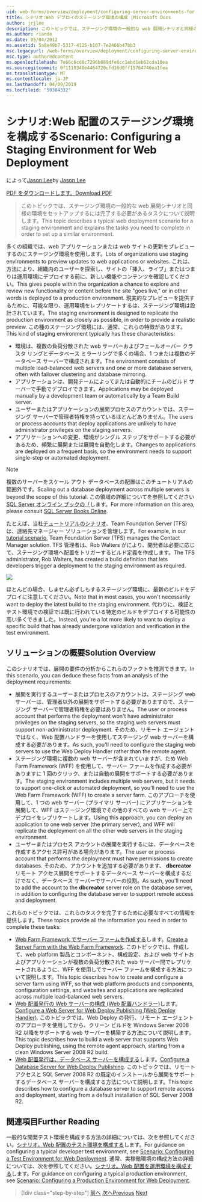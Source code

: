 ```yaml
---
uid: web-forms/overview/deployment/configuring-server-environments-for-web-deployment/scenario-configuring-a-staging-environment-for-web-deployment
title: シナリオ:Web デプロイのステージング環境の構成 |Microsoft Docs
author: jrjlee
description: このトピックでは、ステージング環境の一般的な web 展開シナリオと同様の環境変数を設定するには完了する必要があるタスクについて説明します.
ms.author: riande
ms.date: 05/04/2012
ms.assetid: 5a8e49b7-5317-4125-b107-7e2466b47bb3
msc.legacyurl: /web-forms/overview/deployment/configuring-server-environments-for-web-deployment/scenario-configuring-a-staging-environment-for-web-deployment
msc.type: authoredcontent
ms.openlocfilehash: 7e66c6cd8c7296b889dfe6cc1ebd1eb62cda10ea
ms.sourcegitcommit: 0f1119340e4464720cfd16d0ff15764746ea1fea
ms.translationtype: MT
ms.contentlocale: ja-JP
ms.lasthandoff: 04/09/2019
ms.locfileid: "59384332"
---
```

# <a name="scenario-configuring-a-staging-environment-for-web-deployment"></a><span data-ttu-id="0e969-103">シナリオ:Web 配置のステージング環境を構成する</span><span class="sxs-lookup"><span data-stu-id="0e969-103">Scenario: Configuring a Staging Environment for Web Deployment</span></span>

<span data-ttu-id="0e969-104">によって[Jason Lee](https://github.com/jrjlee)</span><span class="sxs-lookup"><span data-stu-id="0e969-104">by [Jason Lee](https://github.com/jrjlee)</span></span>

[<span data-ttu-id="0e969-105">PDF をダウンロードします。</span><span class="sxs-lookup"><span data-stu-id="0e969-105">Download PDF</span></span>](https://msdnshared.blob.core.windows.net/media/MSDNBlogsFS/prod.evol.blogs.msdn.com/CommunityServer.Blogs.Components.WeblogFiles/00/00/00/63/56/8130.DeployingWebAppsInEnterpriseScenarios.pdf)

> <span data-ttu-id="0e969-106">このトピックでは、ステージング環境の一般的な web 展開シナリオと同様の環境をセットアップするには完了する必要があるタスクについて説明します。</span><span class="sxs-lookup"><span data-stu-id="0e969-106">This topic describes a typical web deployment scenario for a staging environment and explains the tasks you need to complete in order to set up a similar environment.</span></span>


<span data-ttu-id="0e969-107">多くの組織では、web アプリケーションまたは web サイトの更新をプレビューするのにステージング環境を使用します。</span><span class="sxs-lookup"><span data-stu-id="0e969-107">Lots of organizations use staging environments to preview updates to web applications or websites.</span></span> <span data-ttu-id="0e969-108">これは、方法により、組織内のユーザーを探索し、サイトの「挿入、ライブ」またはつまりは運用環境にデプロイする前に、新しい機能やコンテンツを確認してください。</span><span class="sxs-lookup"><span data-stu-id="0e969-108">This gives people within the organization a chance to explore and review new functionality or content before the site "goes live," or in other words is deployed to a production environment.</span></span> <span data-ttu-id="0e969-109">現実的なプレビューを提供するために、可能な限り、運用環境をレプリケートするは、ステージング環境は設計されています。</span><span class="sxs-lookup"><span data-stu-id="0e969-109">The staging environment is designed to replicate the production environment as closely as possible, in order to provide a realistic preview.</span></span> <span data-ttu-id="0e969-110">この種のステージング環境には、通常、これらの特徴があります。</span><span class="sxs-lookup"><span data-stu-id="0e969-110">This kind of staging environment typically has these characteristics:</span></span>

- <span data-ttu-id="0e969-111">環境は、複数の負荷分散された web サーバーおよびフェールオーバー クラスタ リングとデータベース ミラーリングで多くの場合、1 つまたは複数のデータベース サーバーで構成されます。</span><span class="sxs-lookup"><span data-stu-id="0e969-111">The environment consists of multiple load-balanced web servers and one or more database servers, often with failover clustering and database mirroring.</span></span>
- <span data-ttu-id="0e969-112">アプリケーションは、開発チームによってまたは自動的にチームのビルド サーバーで手動でデプロイできます。</span><span class="sxs-lookup"><span data-stu-id="0e969-112">Applications may be deployed manually by a development team or automatically by a Team Build server.</span></span>
- <span data-ttu-id="0e969-113">ユーザーまたはアプリケーションの展開プロセスのアカウントでは、ステージング サーバーで管理者特権を持っているほとんどありません。</span><span class="sxs-lookup"><span data-stu-id="0e969-113">The users or process accounts that deploy applications are unlikely to have administrator privileges on the staging servers.</span></span>
- <span data-ttu-id="0e969-114">アプリケーションへの変更、環境がシングル ステップをサポートする必要があるため、頻繁に展開または展開を自動化します。</span><span class="sxs-lookup"><span data-stu-id="0e969-114">Changes to applications are deployed on a frequent basis, so the environment needs to support single-step or automated deployment.</span></span>

> [!NOTE]
> <span data-ttu-id="0e969-115">複数のサーバーをスケール アウト データベースの配置はこのチュートリアルの範囲外です。</span><span class="sxs-lookup"><span data-stu-id="0e969-115">Scaling out a database deployment across multiple servers is beyond the scope of this tutorial.</span></span> <span data-ttu-id="0e969-116">この領域の詳細についてを参照してください[SQL Server オンライン ブックの「](https://technet.microsoft.com/library/ms130214.aspx)します。</span><span class="sxs-lookup"><span data-stu-id="0e969-116">For more information on this area, please consult [SQL Server Books Online](https://technet.microsoft.com/library/ms130214.aspx).</span></span>


<span data-ttu-id="0e969-117">たとえば、当社[チュートリアルのシナリオ](../deploying-web-applications-in-enterprise-scenarios/enterprise-web-deployment-scenario-overview.md)、Team Foundation Server (TFS) は、連絡先マネージャー ソリューションを管理します。</span><span class="sxs-lookup"><span data-stu-id="0e969-117">For example, in our [tutorial scenario](../deploying-web-applications-in-enterprise-scenarios/enterprise-web-deployment-scenario-overview.md), Team Foundation Server (TFS) manages the Contact Manager solution.</span></span> <span data-ttu-id="0e969-118">TFS 管理者は、Rob Walters がにより、開発者は必要に応じて、ステージング環境へ配置をトリガーするビルド定義を作成します。</span><span class="sxs-lookup"><span data-stu-id="0e969-118">The TFS administrator, Rob Walters, has created a build definition that lets developers trigger a deployment to the staging environment as required.</span></span>

![](scenario-configuring-a-staging-environment-for-web-deployment/_static/image1.png)

<span data-ttu-id="0e969-119">ほとんどの場合、しません必ずしもするステージング環境に、最新のビルドをデプロイに注意してください。</span><span class="sxs-lookup"><span data-stu-id="0e969-119">Note that in most cases, you won't necessarily want to deploy the latest build to the staging environment.</span></span> <span data-ttu-id="0e969-120">代わりに、検証とテスト環境での検証では既に行われている特定のビルドをデプロイする可能性の高い多くできました。</span><span class="sxs-lookup"><span data-stu-id="0e969-120">Instead, you're a lot more likely to want to deploy a specific build that has already undergone validation and verification in the test environment.</span></span>

## <a name="solution-overview"></a><span data-ttu-id="0e969-121">ソリューションの概要</span><span class="sxs-lookup"><span data-stu-id="0e969-121">Solution Overview</span></span>

<span data-ttu-id="0e969-122">このシナリオでは、展開の要件の分析からこれらのファクトを推測できます。</span><span class="sxs-lookup"><span data-stu-id="0e969-122">In this scenario, you can deduce these facts from an analysis of the deployment requirements:</span></span>

- <span data-ttu-id="0e969-123">展開を実行するユーザーまたはプロセスのアカウントは、ステージング web サーバーは、管理者以外の展開をサポートする必要がありますので、ステージング サーバーで管理者特権を必要はありません。</span><span class="sxs-lookup"><span data-stu-id="0e969-123">The user or process account that performs the deployment won't have administrator privileges on the staging servers, so the staging web servers must support non-administrator deployment.</span></span> <span data-ttu-id="0e969-124">そのため、リモート エージェントではなく、Web 配置ハンドラーを使用してステージング web サーバーを構成する必要があります。</span><span class="sxs-lookup"><span data-stu-id="0e969-124">As such, you'll need to configure the staging web servers to use the Web Deploy Handler rather than the remote agent.</span></span>
- <span data-ttu-id="0e969-125">ステージング環境に複数の web サーバーが含まれていますが、ため Web Farm Framework (WFF) を使用して、サーバー ファームを作成する必要がありますに 1 回のクリック、または自動の展開をサポートする必要があります。</span><span class="sxs-lookup"><span data-stu-id="0e969-125">The staging environment includes multiple web servers, but it needs to support one-click or automated deployment, so you'll need to use the Web Farm Framework (WFF) to create a server farm.</span></span> <span data-ttu-id="0e969-126">このアプローチを使用して、1 つの web サーバー (プライマリ サーバー) にアプリケーションを展開して、WFF はステージング環境でその他のすべての web サーバー上でデプロイをレプリケートします。</span><span class="sxs-lookup"><span data-stu-id="0e969-126">Using this approach, you can deploy an application to one web server (the primary server), and WFF will replicate the deployment on all the other web servers in the staging environment.</span></span>
- <span data-ttu-id="0e969-127">ユーザーまたはプロセス アカウントの展開を実行するには、データベースを作成するアクセス許可がある場合があります。</span><span class="sxs-lookup"><span data-stu-id="0e969-127">The user or process account that performs the deployment must have permissions to create databases.</span></span> <span data-ttu-id="0e969-128">そのため、アカウントを追加する必要があります、 **dbcreator**リモート アクセス展開をサポートするデータベース サーバーを構成するだけでなく、データベース サーバーでサーバーの役割。</span><span class="sxs-lookup"><span data-stu-id="0e969-128">As such, you'll need to add the account to the **dbcreator** server role on the database server, in addition to configuring the database server to support remote access and deployment.</span></span>

<span data-ttu-id="0e969-129">これらのトピックでは、これらのタスクを完了するために必要なすべての情報を提供します。</span><span class="sxs-lookup"><span data-stu-id="0e969-129">These topics provide all the information you need in order to complete these tasks:</span></span>

- <span data-ttu-id="0e969-130">[Web Farm Framework でサーバー ファームを作成する](creating-a-server-farm-with-the-web-farm-framework.md)します。</span><span class="sxs-lookup"><span data-stu-id="0e969-130">[Create a Server Farm with the Web Farm Framework](creating-a-server-farm-with-the-web-farm-framework.md).</span></span> <span data-ttu-id="0e969-131">このトピックでは、作成して、web platform 製品とコンポーネント、構成設定、および web サイトおよびアプリケーションが複数の負荷分散された web サーバー間でレプリケートされるように、WFF を使用してサーバー ファームを構成する方法について説明します。</span><span class="sxs-lookup"><span data-stu-id="0e969-131">This topic describes how to create and configure a server farm using WFF, so that web platform products and components, configuration settings, and websites and applications are replicated across multiple load-balanced web servers.</span></span>
- <span data-ttu-id="0e969-132">[Web 配置発行の Web サーバーの構成 (Web 配置ハンドラー)](configuring-a-web-server-for-web-deploy-publishing-web-deploy-handler.md)します。</span><span class="sxs-lookup"><span data-stu-id="0e969-132">[Configure a Web Server for Web Deploy Publishing (Web Deploy Handler)](configuring-a-web-server-for-web-deploy-publishing-web-deploy-handler.md).</span></span> <span data-ttu-id="0e969-133">このトピックでは、Web Deploy の発行、リモート エージェントのアプローチを使用してから、クリーン ビルドを Windows Server 2008 R2 以降をサポートする web サーバーを構築する方法について説明します。</span><span class="sxs-lookup"><span data-stu-id="0e969-133">This topic describes how to build a web server that supports Web Deploy publishing, using the remote agent approach, starting from a clean Windows Server 2008 R2 build.</span></span>
- <span data-ttu-id="0e969-134">[Web 配置発行は、データベース サーバーを構成する](configuring-a-database-server-for-web-deploy-publishing.md)します。</span><span class="sxs-lookup"><span data-stu-id="0e969-134">[Configure a Database Server for Web Deploy Publishing](configuring-a-database-server-for-web-deploy-publishing.md).</span></span> <span data-ttu-id="0e969-135">このトピックでは、リモート アクセスと SQL Server 2008 R2 の既定のインストールから展開をサポートするデータベース サーバーを構成する方法について説明します。</span><span class="sxs-lookup"><span data-stu-id="0e969-135">This topic describes how to configure a database server to support remote access and deployment, starting from a default installation of SQL Server 2008 R2.</span></span>

## <a name="further-reading"></a><span data-ttu-id="0e969-136">関連項目</span><span class="sxs-lookup"><span data-stu-id="0e969-136">Further Reading</span></span>

<span data-ttu-id="0e969-137">一般的な開発テスト環境を構成する方法の詳細については、次を参照してください。[シナリオ。Web 配置のテスト環境を構成する](scenario-configuring-a-test-environment-for-web-deployment.md)します。</span><span class="sxs-lookup"><span data-stu-id="0e969-137">For guidance on configuring a typical developer test environment, see [Scenario: Configuring a Test Environment for Web Deployment](scenario-configuring-a-test-environment-for-web-deployment.md).</span></span> <span data-ttu-id="0e969-138">通常、実稼働環境の構成方法の詳細については、次を参照してください。[シナリオ。Web 配置を運用環境を構成する](scenario-configuring-a-production-environment-for-web-deployment.md)します。</span><span class="sxs-lookup"><span data-stu-id="0e969-138">For guidance on configuring a typical production environment, see [Scenario: Configuring a Production Environment for Web Deployment](scenario-configuring-a-production-environment-for-web-deployment.md).</span></span>

> [!div class="step-by-step"]
> <span data-ttu-id="0e969-139">[前へ](scenario-configuring-a-test-environment-for-web-deployment.md)
> [次へ](scenario-configuring-a-production-environment-for-web-deployment.md)</span><span class="sxs-lookup"><span data-stu-id="0e969-139">[Previous](scenario-configuring-a-test-environment-for-web-deployment.md)
[Next](scenario-configuring-a-production-environment-for-web-deployment.md)</span></span>
